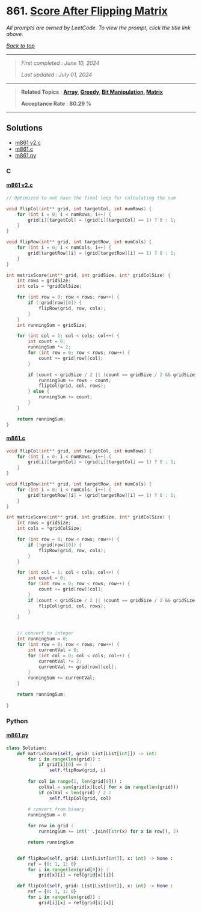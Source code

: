 # 861. [Score After Flipping Matrix](<https://leetcode.com/problems/score-after-flipping-matrix>)

*All prompts are owned by LeetCode. To view the prompt, click the title link above.*

*[Back to top](<../README.md>)*

------

> *First completed : June 10, 2024*
>
> *Last updated : July 01, 2024*

------

> **Related Topics** : **[Array](<by_topic/Array.md>), [Greedy](<by_topic/Greedy.md>), [Bit Manipulation](<by_topic/Bit Manipulation.md>), [Matrix](<by_topic/Matrix.md>)**
>
> **Acceptance Rate** : **80.29 %**

------

## Solutions

- [m861 v2.c](<../my-submissions/m861 v2.c>)
- [m861.c](<../my-submissions/m861.c>)
- [m861.py](<../my-submissions/m861.py>)
### C
#### [m861 v2.c](<../my-submissions/m861 v2.c>)
```C
// Optimized to not have the final loop for calculating the sum

void flipCol(int** grid, int targetCol, int numRows) {
    for (int i = 0; i < numRows; i++) {
        grid[i][targetCol] = (grid[i][targetCol] == 1) ? 0 : 1;
    }
}

void flipRow(int** grid, int targetRow, int numCols) {
    for (int i = 0; i < numCols; i++) {
        grid[targetRow][i] = (grid[targetRow][i] == 1) ? 0 : 1;
    }
}

int matrixScore(int** grid, int gridSize, int* gridColSize) {
    int rows = gridSize;
    int cols = *gridColSize;

    for (int row = 0; row < rows; row++) {
        if (!grid[row][0]) {
            flipRow(grid, row, cols);
        }
    }
    int runningSum = gridSize;

    for (int col = 1; col < cols; col++) {
        int count = 0;
        runningSum *= 2;
        for (int row = 0; row < rows; row++) {
            count += grid[row][col];
        }

        if (count < gridSize / 2 || (count == gridSize / 2 && gridSize % 2 != 0)) {
            runningSum += rows - count;
            flipCol(grid, col, rows);
        } else {
            runningSum += count;
        }
    }

    return runningSum;
}
```

#### [m861.c](<../my-submissions/m861.c>)
```C
void flipCol(int** grid, int targetCol, int numRows) {
    for (int i = 0; i < numRows; i++) {
        grid[i][targetCol] = (grid[i][targetCol] == 1) ? 0 : 1;
    }
}

void flipRow(int** grid, int targetRow, int numCols) {
    for (int i = 0; i < numCols; i++) {
        grid[targetRow][i] = (grid[targetRow][i] == 1) ? 0 : 1;
    }
}

int matrixScore(int** grid, int gridSize, int* gridColSize) {
    int rows = gridSize;
    int cols = *gridColSize;

    for (int row = 0; row < rows; row++) {
        if (!grid[row][0]) {
            flipRow(grid, row, cols);
        }
    }

    for (int col = 1; col < cols; col++) {
        int count = 0;
        for (int row = 0; row < rows; row++) {
            count += grid[row][col];
        }
        if (count < gridSize / 2 || (count == gridSize / 2 && gridSize % 2 != 0)) {
            flipCol(grid, col, rows);
        }
    }


    // convert to integer
    int runningSum = 0;
    for (int row = 0; row < rows; row++) {
        int currentVal = 0;
        for (int col = 0; col < cols; col++) {
            currentVal *= 2;
            currentVal += grid[row][col];
        }
        runningSum += currentVal;
    }

    return runningSum;
    
}
```

### Python
#### [m861.py](<../my-submissions/m861.py>)
```Python
class Solution:
    def matrixScore(self, grid: List[List[int]]) -> int:
        for i in range(len(grid)) :
            if grid[i][0] == 0 :
                self.flipRow(grid, i)
        
        for col in range(1, len(grid[0])) :
            colVal = sum(grid[x][col] for x in range(len(grid)))
            if colVal < len(grid) / 2 :
                self.flipCol(grid, col)
        
        # convert from binary
        runningSum = 0

        for row in grid :
            runningSum += int(''.join([str(x) for x in row]), 2)

        return runningSum


    def flipRow(self, grid: List[List[int]], x: int) -> None :
        ref = {0: 1, 1: 0}
        for i in range(len(grid[0])) :
            grid[x][i] = ref[grid[x][i]]

    def flipCol(self, grid: List[List[int]], x: int) -> None :
        ref = {0: 1, 1: 0}
        for i in range(len(grid)) :
            grid[i][x] = ref[grid[i][x]]
```

